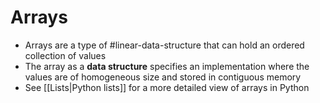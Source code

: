 # Arrays

- Arrays are a type of #linear-data-structure that can hold an ordered collection of values
- The array as a **data structure** specifies an implementation where the values are of homogeneous size and stored in contiguous memory
- See [[Lists|Python lists]] for a more detailed view of arrays in Python